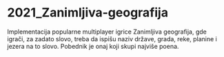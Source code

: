 # 2021_Zanimljiva-geografija
Implementacija popularne multiplayer igrice Zanimljiva geografija, gde igrači, za zadato slovo, treba da ispišu naziv države, grada, reke, planine i jezera na to slovo. Pobednik je onaj koji skupi najviše poena.

